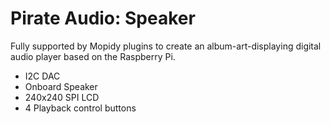 <!--
---
name: Pirate Audio Speaker
class: board
type: audio
formfactor: pHAT
manufacturer: Pimoroni
description: I2S digital audio to onboard speaker
buy: https://shop.pimoroni.com/products/pirate-audio-mini-speaker
github: https://github.com/pimoroni/pirate-audio
image: 'pimoroni-pirate-audio-speaker.png'
pincount: 40
eeprom: no
power:
  '2':
ground:
  '25':
  '39':
pin:
  '12':
    name: I2S
  '35':
    name: I2S
  '40':
    name: I2S
  '22':
    name: Amp Enable
    active: high
  '29':
    name: Button A
  '31':
    name: Button B
  '36':
    name: Button X
  '38':
    name: Button Y
  '33':
    name: LCD Backlight
  '21':
    name: LCD Data/Command
  '19':
    name: LCD SPI SDO
    mode: SPI
  '23':
    name: LCD SPI SCLK
    mode: SPI
  '26':
    name: LCD SPI CS
    mode: SPI
install:
  'devices':
  - 'i2s'
-->
# Pirate Audio: Speaker

Fully supported by Mopidy plugins to create an album-art-displaying digital audio player based on the Raspberry Pi.

* I2C DAC
* Onboard Speaker
* 240x240 SPI LCD
* 4 Playback control buttons